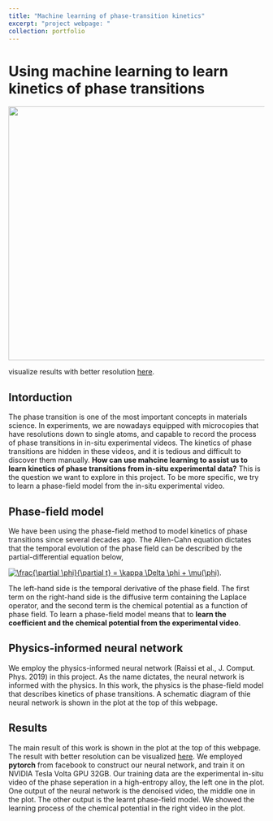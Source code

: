 ```yaml
---
title: "Machine learning of phase-transition kinetics"
excerpt: "project webpage: "
collection: portfolio
---
```


# Using machine learning to learn kinetics of phase transitions


<p align="center">
<img src="https://media.giphy.com/media/ftBzkYV06IWkGnfXRl/giphy.gif" width="5000" height="500" >
</p>

visualize results with better resolution [here](https://drive.google.com/file/d/1QyNy-73R8cHTt2BE9qUn5ptpvA2tau5Q/view). 

## Intorduction

The phase transition is one of the most important concepts in materials science. In experiments, we are nowadays equipped with microcopies that have resolutions down to single atoms, and capable to record the process of phase transitions in in-situ experimental videos. The kinetics of phase transitions are hidden in these videos, and it is tedious and difficult to discover them manually. **How can use mahcine learning to assist us to learn kinetics of phase transitions from in-situ experimental data?** This is the question we want to explore in this project. To be more specific, we try to learn a phase-field model from the in-situ experimental video.

## Phase-field model
We have been using the phase-field method to model kinetics of phase transitions since several decades ago. The Allen-Cahn equation dictates that the temporal evolution of the phase field can be described by the partial-differential equation below,

<a href="https://www.codecogs.com/eqnedit.php?latex=\frac{\partial&space;\phi}{\partial&space;t}&space;=&space;\kappa&space;\Delta&space;\phi&space;&plus;&space;\mu(\phi)" target="_blank"><img src="https://latex.codecogs.com/gif.latex?\frac{\partial&space;\phi}{\partial&space;t}&space;=&space;\kappa&space;\Delta&space;\phi&space;&plus;&space;\mu(\phi)" title="\frac{\partial \phi}{\partial t} = \kappa \Delta \phi + \mu(\phi)" /></a>.

The left-hand side is the temporal derivative of the phase field. The first term on the right-hand side is the diffusive term containing the Laplace operator, and the second term is the chemical potential as a function of phase field. 
To learn a phase-field model means that to **learn the coefficient and the chemical potential from the experimental video**.


## Physics-informed neural network
We employ the physics-informed neural network (Raissi et al., J. Comput. Phys. 2019) in this project. As the name dictates, the neural network is informed with the physics. In this work, the physics is the phase-field model that describes kinetics of phase transitions. A schematic diagram of thie neural network is shown in the plot at the top of this webpage.

## Results
The main result of this work is shown in the plot at the top of this webpage. The result with better resolution can be visualized [here](https://drive.google.com/file/d/1QyNy-73R8cHTt2BE9qUn5ptpvA2tau5Q/view). 
We employed **pytorch** from facebook to construct our neural network, and train it on NVIDIA Tesla Volta GPU 32GB. Our training data are the experimental in-situ video of the phase seperation in a high-entropy alloy, the left one in the plot. One output of the neural network is the denoised video, the middle one in the plot. The other output is the learnt phase-field model. We showed the learning process of the chemical potential in the right video in the plot. 


